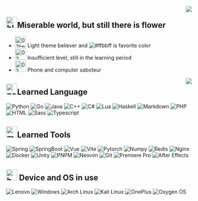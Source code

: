 <img align="right" src="https://github-readme-stats.vercel.app/api/top-langs/?username=Chilly-Blaze&layout=compact"/>

## <img alt="blob hearts hangouts blob" title="blob hearts hangouts blob" src="https://emojis.slackmojis.com/emojis/images/1643514442/4239/blob-hearts.gif?1643514442" width="30">Miserable world, but still there is flower

- <img alt="02heart random" title="02heart random" src="https://emojis.slackmojis.com/emojis/images/1643514787/7974/02heart.png?1643514787" width="30"> Light theme believer and ![#ffbbff](https://img.shields.io/badge/-%23ffbbff-ffbbff?style=flat-square) is favorite color
- <img alt="02 bored random" title="02 bored random" src="https://emojis.slackmojis.com/emojis/images/1643515868/18838/02_bored.png?1643515868" width="30"> Insufficient level, still in the learning period
- <img alt="02 cheer random" title="02 cheer random" src="https://emojis.slackmojis.com/emojis/images/1643515866/18823/02_cheer.gif?1643515866" width="30"> Phone and computer saboteur

<img align="right" src="https://github-readme-stats.vercel.app/api?username=Chilly-Blaze&show_icons=true&theme=buefy&hide=prs&layout=compact&hide_title=true"/>

## <img alt="party blob hangouts blob" title="party blob hangouts blob" src="https://emojis.slackmojis.com/emojis/images/1643514525/5197/party_blob.gif?1643514525" width="30">Learned Language
<p>
  <img alt="Python" src="https://img.shields.io/badge/-Python-3776AB?style=flat-square&logo=python&logoColor=white" />
  <img alt="Go" src="https://img.shields.io/badge/-Go-00ADD8?style=flat-square&logo=go&logoColor=white" /> 
  <img alt="Java" src="https://img.shields.io/badge/-java-DB4C40?style=flat-square&logo=java&logoColor=white" />
  <img alt="C++" src="https://img.shields.io/badge/-C++-1a73e8?style=flat-square&logo=C%2B%2B&logoColor=white" />
  <img alt="C#" src="https://img.shields.io/badge/-C%23-1a73e8?style=flat-square&logo=C Sharp&logoColor=white" />
  <img alt="Lua" src="https://img.shields.io/badge/-Lua-2C2D72?style=flat-square&logo=lua&logoColor=white" />
  <img alt="Haskell" src="https://img.shields.io/badge/-Haskell-5D4F85?style=flat-square&logo=Haskell&logoColor=white" />
  <img alt="Markdown" src="https://img.shields.io/badge/-Markdown-000000?style=flat-square&logo=markdown&logoColor=white" />
  <img alt="PHP" src="https://img.shields.io/badge/-PHP-777BB4?style=flat-square&logo=PHP&logoColor=white" />
  <img alt="HTML" src="https://img.shields.io/badge/-HTML-E34F26?style=flat-square&logo=HTML5&logoColor=white" />
  <img alt="Sass" src="https://img.shields.io/badge/-Sass-CC6699?style=flat-square&logo=sass&logoColor=white" />
  <img alt="Typescript" src="https://img.shields.io/badge/-Typescript-3178C6?style=flat-square&logo=typescript&logoColor=white" />
</p>

## <img alt="meow party blob cats" title="meow party blob cats" src="https://emojis.slackmojis.com/emojis/images/1643514596/5999/meow_party.gif?1643514596" width="30">Learned Tools
<p>
  <img alt="Spring" src="https://img.shields.io/badge/-Spring-6DB33F?style=flat-square&logo=Spring&logoColor=white" />
  <img alt="SpringBoot" src="https://img.shields.io/badge/-SpringBoot-6DB33F?style=flat-square&logo=SpringBoot&logoColor=white" />
  <img alt="Vue" src="https://img.shields.io/badge/-Vue-4FC08D?style=flat-square&logo=Vue.js&logoColor=white" /> 
  <img alt="Vite" src="https://img.shields.io/badge/-Vite-646CFF?style=flat-square&logo=Vite&logoColor=white" /> 
  <img alt="Pytorch" src="https://img.shields.io/badge/-Pytorch-EE4C2C?style=flat-square&logo=Pytorch&logoColor=white" />
  <img alt="Numpy" src="https://img.shields.io/badge/-Numpy-013243?style=flat-square&logo=Numpy&logoColor=white" />
  <img alt="Redis" src="https://img.shields.io/badge/-Redis-DC382D?style=flat-square&logo=Redis&logoColor=white" />
  <img alt="Nginx" src="https://img.shields.io/badge/-Nginx-009639?style=flat-square&logo=Nginx&logoColor=white" />
  <img alt="Docker" src="https://img.shields.io/badge/-Docker-2496ED?style=flat-square&logo=Docker&logoColor=white" />
  <img alt="Unity" src="https://img.shields.io/badge/-Unity-000000?style=flat-square&logo=Unity&logoColor=white" />
  <img alt="PNPM" src="https://img.shields.io/badge/-PNPM-F69220?style=flat-square&logo=PNPM&logoColor=white" />
  <img alt="Neovim" src="https://img.shields.io/badge/-Neovim-57A143?style=flat-square&logo=Neovim&logoColor=white" />
  <img alt="Git" src="https://img.shields.io/badge/-Git-F05032?style=flat-square&logo=Git&logoColor=white" />
  <img alt="Premiere Pro" src="https://img.shields.io/badge/-Premiere Pro-9999FF?style=flat-square&logo=Adobe Premiere Pro&logoColor=white" />
  <img alt="After Effects" src="https://img.shields.io/badge/-After Effects-89BD9E?style=flat-square&logo=Adobe After Effects&logoColor=white" />
</p>

## <img alt="bongo blob hangouts blob" title="bongo blob hangouts blob" src="https://emojis.slackmojis.com/emojis/images/1643514591/5948/bongo_blob.gif?1643514591" width="30"> Device and OS in use
<p>
  <img alt="Lenovo" src="https://img.shields.io/badge/-Lenovo-E2231A?style=flat-square&logo=Lenovo&logoColor=white" />
  <img alt="Windows" src="https://img.shields.io/badge/-Windows-0078D6?style=flat-square&logo=Windows&logoColor=white" />
  <img alt="Arch Linux" src="https://img.shields.io/badge/-Arch Linux-1793D1?style=flat-square&logo=ArchLinux&logoColor=white" />
  <img alt="Kali Linux" src="https://img.shields.io/badge/-Kali Linux-557C94?style=flat-square&logo=Kali Linux&logoColor=white" />
  <img alt="OnePlus" src="https://img.shields.io/badge/-OnePlus-F5010C?style=flat-square&logo=OnePlus&logoColor=white" />
  <img alt="Oxygen OS" src="https://img.shields.io/badge/-Oxygen OS-3A209E?style=flat-square&logo=Oxygen&logoColor=white" />
</p>
